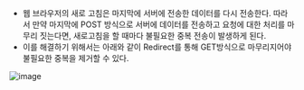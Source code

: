 - 웹 브라우저의 새로 고침은 마지막에 서버에 전송한 데이터를 다시 전송한다. 따라서 만약 마지막에 POST 방식으로 서버에 데이터를 전송하고 요청에 대한 처리를 마무리 짓는다면, 새로고침을 할 때마다 불필요한 중복 전송이 발생하게 된다. 
- 이를 해결하기 위해서는 아래와 같이 Redirect를 통해 GET방식으로 마무리지어야 불필요한 중복을 제거할 수 있다.

![image](/uploads/991bb49d73e2a232eb6f125b73efb14e/image.png)
